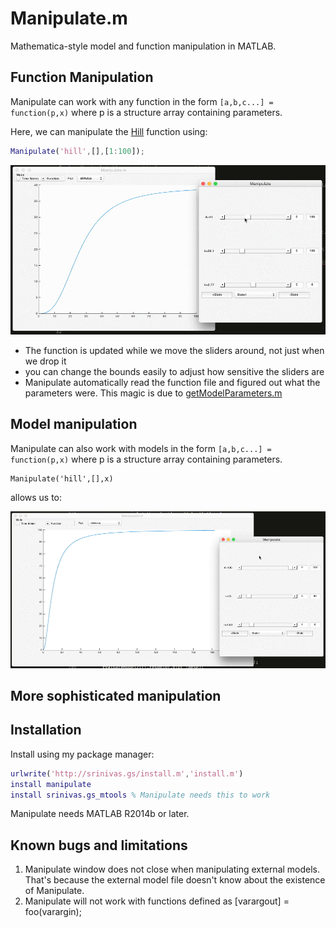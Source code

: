 # Manipulate.m

Mathematica-style model and function manipulation in MATLAB.

## Function Manipulation 

Manipulate can work with any function in the form `[a,b,c...] = function(p,x)` where p is a structure array containing parameters. 

Here, we can manipulate the [Hill](https://github.com/sg-s/srinivas.gs_mtools/blob/master/hill.m) function using:

```matlab
Manipulate('hill',[],[1:100]);
```
![](./manipulate-hill-1000.gif)

* The function is updated while we move the sliders around, not just when we drop it
* you can change the bounds easily to adjust how sensitive the sliders are
* Manipulate automatically read the function file and figured out what the parameters were. This magic is due to [getModelParameters.m](https://github.com/sg-s/srinivas.gs_mtools/blob/master/getModelParameters.m)

## Model manipulation 

Manipulate can also work with models in the form `[a,b,c...] = function(p,x)` where p is a structure array containing parameters. 

```
Manipulate('hill',[],x)
```

allows us to:

![](./hill2.gif)


## More sophisticated manipulation 

## Installation 

Install using my package manager:

```matlab
urlwrite('http://srinivas.gs/install.m','install.m')
install manipulate
install srinivas.gs_mtools % Manipulate needs this to work
```

Manipulate needs MATLAB R2014b or later.

## Known bugs and limitations

1. Manipulate window does not close when manipulating external models. That's because the external model file doesn't know about the existence of Manipulate. 
3. Manipulate will not work with functions defined as [varargout] = foo(varargin);